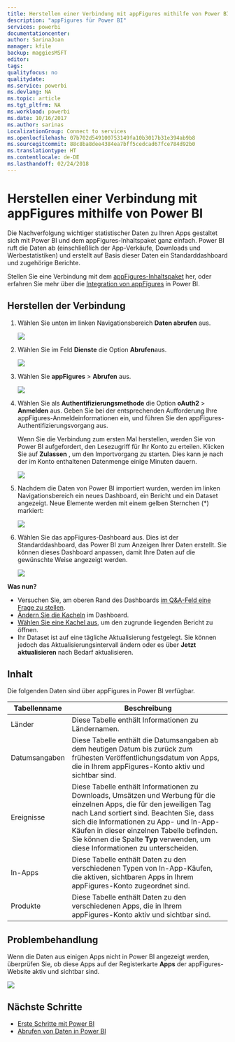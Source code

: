 ```yaml
---
title: Herstellen einer Verbindung mit appFigures mithilfe von Power BI
description: "appFigures für Power BI"
services: powerbi
documentationcenter: 
author: SarinaJoan
manager: kfile
backup: maggiesMSFT
editor: 
tags: 
qualityfocus: no
qualitydate: 
ms.service: powerbi
ms.devlang: NA
ms.topic: article
ms.tgt_pltfrm: NA
ms.workload: powerbi
ms.date: 10/16/2017
ms.author: sarinas
LocalizationGroup: Connect to services
ms.openlocfilehash: 07b702d549100753149fa10b3017b31e394ab9b8
ms.sourcegitcommit: 88c8ba8dee4384ea7bff5cedcad67fce784d92b0
ms.translationtype: HT
ms.contentlocale: de-DE
ms.lasthandoff: 02/24/2018
---
```

# <a name="connect-to-appfigures-with-power-bi"></a>Herstellen einer Verbindung mit appFigures mithilfe von Power BI
Die Nachverfolgung wichtiger statistischer Daten zu Ihren Apps gestaltet sich mit Power BI und dem appFigures-Inhaltspaket ganz einfach. Power BI ruft die Daten ab (einschließlich der App-Verkäufe, Downloads und Werbestatistiken) und erstellt auf Basis dieser Daten ein Standarddashboard und zugehörige Berichte.

Stellen Sie eine Verbindung mit dem [appFigures-Inhaltspaket](https://app.powerbi.com/getdata/services/appfigures) her, oder erfahren Sie mehr über die [Integration von appFigures](https://powerbi.microsoft.com/integrations/appfigures) in Power BI.

## <a name="how-to-connect"></a>Herstellen der Verbindung
1. Wählen Sie unten im linken Navigationsbereich **Daten abrufen** aus.
   
   ![](media/service-connect-to-appfigures/pbi_getdata.png)
2. Wählen Sie im Feld **Dienste** die Option **Abrufen**aus.
   
   ![](media/service-connect-to-appfigures/pbi_getservices.png)
3. Wählen Sie **appFigures** \> **Abrufen** aus.
   
   ![](media/service-connect-to-appfigures/appfigures.png)
4. Wählen Sie als **Authentifizierungsmethode** die Option **oAuth2** \> **Anmelden** aus. Geben Sie bei der entsprechenden Aufforderung Ihre appFigures-Anmeldeinformationen ein, und führen Sie den appFigures-Authentifizierungsvorgang aus.
   
   Wenn Sie die Verbindung zum ersten Mal herstellen, werden Sie von Power BI aufgefordert, den Lesezugriff für Ihr Konto zu erteilen. Klicken Sie auf **Zulassen** , um den Importvorgang zu starten. Dies kann je nach der im Konto enthaltenen Datenmenge einige Minuten dauern.
   
   ![](media/service-connect-to-appfigures/appfiguresdoc_06.png)
5. Nachdem die Daten von Power BI importiert wurden, werden im linken Navigationsbereich ein neues Dashboard, ein Bericht und ein Dataset angezeigt. Neue Elemente werden mit einem gelben Sternchen (\*) markiert:
   
    ![](media/service-connect-to-appfigures/pbi_appfigures3.png)
6. Wählen Sie das appFigures-Dashboard aus. Dies ist der Standarddashboard, das Power BI zum Anzeigen Ihrer Daten erstellt. Sie können dieses Dashboard anpassen, damit Ihre Daten auf die gewünschte Weise angezeigt werden.
   
    ![](media/service-connect-to-appfigures/appfiguresdoc_01.png)

**Was nun?**

* Versuchen Sie, am oberen Rand des Dashboards [im Q&A-Feld eine Frage zu stellen](power-bi-q-and-a.md).
* [Ändern Sie die Kacheln](service-dashboard-edit-tile.md) im Dashboard.
* [Wählen Sie eine Kachel aus](service-dashboard-tiles.md), um den zugrunde liegenden Bericht zu öffnen.
* Ihr Dataset ist auf eine tägliche Aktualisierung festgelegt. Sie können jedoch das Aktualisierungsintervall ändern oder es über **Jetzt aktualisieren** nach Bedarf aktualisieren.

## <a name="whats-included"></a>Inhalt
Die folgenden Daten sind über appFigures in Power BI verfügbar.

| **Tabellenname** | **Beschreibung** |
| --- | --- |
| Länder |Diese Tabelle enthält Informationen zu Ländernamen. |
| Datumsangaben |Diese Tabelle enthält die Datumsangaben ab dem heutigen Datum bis zurück zum frühesten Veröffentlichungsdatum von Apps, die in Ihrem appFigures-Konto aktiv und sichtbar sind. |
| Ereignisse |Diese Tabelle enthält Informationen zu Downloads, Umsätzen und Werbung für die einzelnen Apps, die für den jeweiligen Tag nach Land sortiert sind. Beachten Sie, dass sich die Informationen zu App- und In-App-Käufen in dieser einzelnen Tabelle befinden. Sie können die Spalte <strong>Typ</strong> verwenden, um diese Informationen zu unterscheiden. |
| In-Apps |Diese Tabelle enthält Daten zu den verschiedenen Typen von In-App-Käufen, die aktiven, sichtbaren Apps in Ihrem appFigures-Konto zugeordnet sind. |
| Produkte |Diese Tabelle enthält Daten zu den verschiedenen Apps, die in Ihrem appFigures-Konto aktiv und sichtbar sind. |

## <a name="troubleshooting"></a>Problembehandlung
Wenn die Daten aus einigen Apps nicht in Power BI angezeigt werden, überprüfen Sie, ob diese Apps auf der Registerkarte **Apps** der appFigures-Website aktiv und sichtbar sind.

![](media/service-connect-to-appfigures/appfiguresdoc_11.png)

## <a name="next-steps"></a>Nächste Schritte
* [Erste Schritte mit Power BI](service-get-started.md)
* [Abrufen von Daten in Power BI](service-get-data.md)

